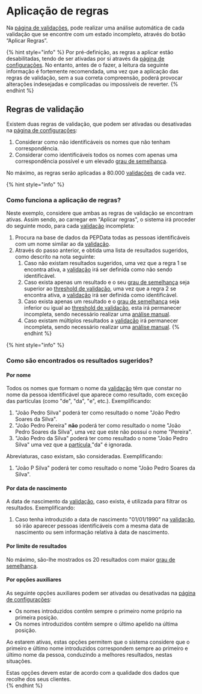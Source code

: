 # Aplicação de regras

Na [página de validações](./), pode realizar uma análise automática de cada validação que se encontre com um estado incompleto, através do botão “Aplicar Regras”. 

{% hint style="info" %}
Por pré-definição, as regras a aplicar estão desabilitadas, tendo de ser ativadas por si através da [página de configurações](../configuracoes.md). No entanto, antes de o fazer, a leitura da seguinte informação é fortemente recomendada, uma vez que a aplicação das regras de validação, sem a sua correta compreensão, poderá provocar alterações indesejadas e complicadas ou impossíveis de reverter.
{% endhint %}

## Regras de validação

Existem duas regras de validação, que podem ser ativadas ou desativadas na [página de configurações](../configuracoes.md): 

1. Considerar como não identificáveis os nomes que não tenham correspondência. 
2. Considerar como identificáveis todos os nomes com apenas uma correspondência possível e um elevado [grau de semelhança](../../glossario/glossario-aplicacao.md#grau-de-semelhanca).

No máximo, as regras serão aplicadas a 80.000 [validações](../../glossario/glossario-aplicacao.md#validacao) de cada vez. 

{% hint style="info" %}
### Como funciona a aplicação de regras?

Neste exemplo, considere que ambas as regras de validação se encontram ativas. Assim sendo, ao carregar em "Aplicar regras", o sistema irá proceder do seguinte modo, para cada [validação](../../glossario/glossario-aplicacao.md#validacao) incompleta:

1. Procura na base de dados da PEPData todas as pessoas identificáveis com um nome similar ao da [validação](../../glossario/glossario-aplicacao.md#validacao).
2. Através do passo anterior, e obtida uma lista de resultados sugeridos, como descrito na nota seguinte: 
   1. Caso não existam resultados sugeridos, uma vez que a regra 1 se encontra ativa, a [validação](../../glossario/glossario-aplicacao.md#validacao) irá ser definida como não sendo identificável.
   2. Caso exista apenas um resultado e o seu [grau de semelhança](../../glossario/glossario-aplicacao.md#grau-de-semelhanca) seja superior ao [threshold de validação](../configuracoes.md#threshold-de-validacao), uma vez que a regra 2 se encontra ativa, a [validação](../../glossario/glossario-aplicacao.md#validacao) irá ser definida como identificável.
   3. Caso exista apenas um resultado e o [grau de semelhança](../../glossario/glossario-aplicacao.md#grau-de-semelhanca) seja inferior ou igual ao [threshold de validação](../configuracoes.md#threshold-de-validacao), esta irá permanecer incompleta, sendo necessário realizar uma [análise manual](analise-manual.md).
   4. Caso existam múltiplos resultados a [validação](../../glossario/glossario-aplicacao.md#validacao) irá permanecer incompleta, sendo necessário realizar uma [análise manual](analise-manual.md).
{% endhint %}

{% hint style="info" %}
### Como são encontrados os resultados sugeridos?

#### Por nome

Todos os nomes que formam o nome da [validação](../../glossario/glossario-aplicacao.md#validacao) têm que constar no nome da pessoa identificável que aparece como resultado, com exceção das partículas \(como "de", "da", "e", etc.\). Exemplificando:

1. "João Pedro Silva" poderá ter como resultado o nome "João Pedro Soares da Silva".
2. "João Pedro Pereira" **não** poderá ter como resultado o nome "João Pedro Soares da Silva", uma vez que este não possui o nome "Pereira".
3. "João Pedro da Silva" poderá ter como resultado o nome "João Pedro Silva" uma vez que a [partícula ](https://www.irn.mj.pt/IRN/sections/irn/a_registral/registo-civil/docs-do-civil/dar-o-nome/)"da" é ignorada.

Abreviaturas, caso existam, são consideradas. Exemplificando:

1. "João P Silva" poderá ter como resultado o nome "João Pedro Soares da Silva".

#### Por data de nascimento

A data de nascimento da [validação](../../glossario/glossario-aplicacao.md#validacao), caso exista, é utilizada para filtrar os resultados. Exemplificando:

1. Caso tenha introduzido a data de nascimento "01/01/1990" na [validação](../../glossario/glossario-aplicacao.md#validacao), só irão aparecer pessoas identificáveis com a mesma data de nascimento ou sem informação relativa à data de nascimento.

#### Por limite de resultados

No máximo, são-lhe mostrados os 20 resultados com maior [grau de semelhança](../../glossario/glossario-aplicacao.md#grau-de-semelhanca). 

#### Por opções auxiliares

As seguinte opções auxiliares podem ser ativadas ou desativadas na [página de configurações](../configuracoes.md): 

* Os nomes introduzidos contêm sempre o primeiro nome próprio na primeira posição.
* Os nomes introduzidos contêm sempre o último apelido na última posição.

Ao estarem ativas, estas opções permitem que o sistema considere que o primeiro e último nome introduzidos correspondem sempre ao primeiro e último nome da pessoa, conduzindo a melhores resultados, nestas situações. 

Estas opções devem estar de acordo com a qualidade dos dados que recolhe dos seus clientes.  
{% endhint %}

## 

